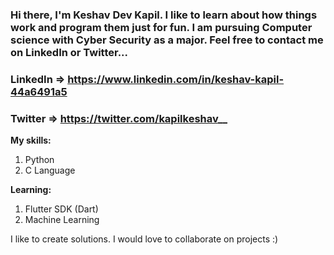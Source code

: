 ### Hi there, I'm Keshav Dev Kapil. I like to learn about how things work and program them just for fun. I am pursuing Computer science with Cyber Security as a major. Feel free to contact me on LinkedIn or Twitter...

### LinkedIn => https://www.linkedin.com/in/keshav-kapil-44a6491a5
### Twitter => https://twitter.com/kapilkeshav__

**My skills:**
1. Python 
2. C Language

**Learning:**
1. Flutter SDK (Dart)
2. Machine Learning

I like to create solutions. I would love to collaborate on projects :)
